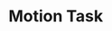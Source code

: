 # Motion Task

<x-prologue image="recruiting-website-motion" command="bash -c 'cp /usr/src/app/{generate_animation.py,*.png,*.ttf} /data/ && echo Initialized files.'" />

<x-text-editor file="/data/generate_animation.py" mode="python" />

<x-button image="recruiting-website-motion" command="python generate_animation.py" label="Run program" working-directory="/data" />

<x-image-viewer file="/data/animation.webp" mime="image/gif" />

